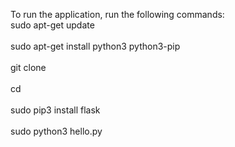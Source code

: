 To run the application, run the following commands:
<br>sudo apt-get update</br>
<br>sudo apt-get install python3 python3-pip</br>
<br>git clone <github-repo> </br>
<br>cd <folder-name> </br>
<br>sudo pip3 install flask </br>
<br>sudo python3 hello.py
